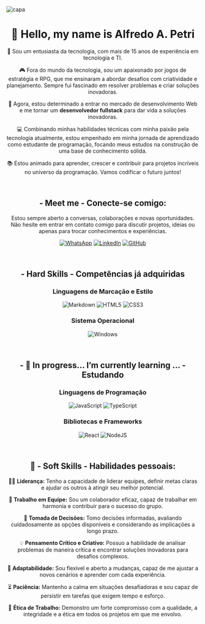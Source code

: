 ![capa](https://github.com/alfredo-petri/alfredo-petri/blob/main/CAPAgithub.png)

<div align="center" width="50px">

# 👋 Hello, my name is Alfredo A. Petri

💼 Sou um entusiasta da tecnologia, com mais de 15 anos de experiência em tecnologia e TI.

🎮 Fora do mundo da tecnologia, sou um apaixonado por jogos de estratégia e RPG, que me ensinaram a abordar desafios com criatividade e planejamento. Sempre fui fascinado em resolver problemas e criar soluções inovadoras.

🚀 Agora, estou determinado a entrar no mercado de desenvolvimento Web e me tornar um **desenvolvedor fullstack** para dar vida a soluções inovadoras.

💻 Combinando minhas habilidades técnicas com minha paixão pela tecnologia atualmente, estou empenhado em minha jornada de aprendizado como estudante de programação, focando meus estudos na construção de uma base de conhecimento sólida. 

📚 Estou animado para aprender, crescer e contribuir para projetos incríveis no universo da programação. Vamos codificar o futuro juntos!


</br>

## - **Meet me** - Conecte-se comigo:

Estou sempre aberto a conversas, colaborações e novas oportunidades. Não hesite em entrar em contato comigo para discutir projetos, ideias ou apenas para trocar conhecimentos e experiências.

[![WhatsApp](https://img.shields.io/badge/WhatsApp-25D366?style=for-the-badge&logo=whatsapp&logoColor=white)](https://wa.me/+5541996516300)
[![LinkedIn](https://img.shields.io/badge/LinkedIn-000?style=for-the-badge&logo=linkedin&logoColor=0E76A8&display=inline-block)](https://www.linkedin.com/in/alfredo-augusto-petri-81b1b6b6)
[![GitHub](https://img.shields.io/badge/GitHub-000?style=for-the-badge&logo=github&logoColor=white)](+https://github.com/alfredo-petri)


<!-- ![GitHub Stats](https://github-readme-stats.vercel.app/api?username=alfredo-petri&theme=transparent&bg_color=000&border_color=30A3DC&show_icons=true&icon_color=30A3DC&title_color=E94D5F&text_color=FFF&hide_title=true)
![Top Langs](https://github-readme-stats-git-masterrstaa-rickstaa.vercel.app/api/top-langs/?username=alfredo-petri&bg_color=000&border_color=30A3DC&title_color=E94D5F&text_color=FFF)
-->

</br>


## - **Hard Skills** - Competências já adquiridas
### Linguagens de Marcação e Estilo
![Markdown](https://img.shields.io/badge/Markdown-000?style=for-the-badge&logo=markdown)
![HTML5](https://img.shields.io/badge/HTML5-000?style=for-the-badge&logo=html5)
![CSS3](https://img.shields.io/badge/CSS3-000?style=for-the-badge&logo=css3&logoColor=264CE4)

### Sistema Operacional
![Windows](https://img.shields.io/badge/Windows-000?style=for-the-badge&logo=windows&logoColor=2CA5E0)

</br>

## - 🌱 In progress... I’m currently learning ... - Estudando 

### Linguagens de Programação
![JavaScript](https://img.shields.io/badge/JavaScript-000?style=for-the-badge&logo=javascript)
![TypeScript](https://img.shields.io/badge/TypeScript-000?style=for-the-badge&logo=typescript)

### Bibliotecas e Frameworks
![React](https://img.shields.io/badge/React-000?style=for-the-badge&logo=react)
![NodeJS](https://img.shields.io/badge/node.js-6DA55F?style=for-the-badge&logo=node.js&logoColor=white)

</br>

## 🤝 - **Soft Skills** - Habilidades pessoais:

👨‍💼 **Liderança:** Tenho a capacidade de liderar equipes, definir metas claras e ajudar os outros à atingir seu melhor potencial.

👥 **Trabalho em Equipe:** Sou um colaborador eficaz, capaz de trabalhar em harmonia e contribuir para o sucesso do grupo.

🧐 **Tomada de Decisões:** Tomo decisões informadas, avaliando cuidadosamente as opções disponíveis e considerando as implicações a longo prazo.

💡 **Pensamento Crítico e Criativo:** Possuo a habilidade de analisar problemas de maneira crítica e encontrar soluções inovadoras para desafios complexos.

🌟 **Adaptabilidade:** Sou flexível e aberto a mudanças, capaz de me ajustar a novos cenários e aprender com cada experiência.

⏳ **Paciência:** Mantenho a calma em situações desafiadoras e sou capaz de persistir em tarefas que exigem tempo e esforço.

💼 **Ética de Trabalho:** Demonstro um forte compromisso com a qualidade, a integridade e a ética em todos os projetos em que me envolvo.

</div>
